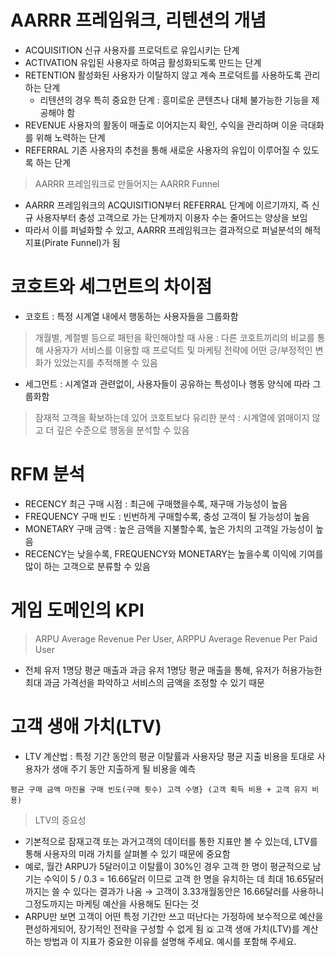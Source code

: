 # AARRR 프레임워크, 리텐션의 개념
* ACQUISITION 신규 사용자를 프로덕트로 유입시키는 단계
* ACTIVATION 유입된 사용자로 하여금 활성화되도록 만드는 단계
* RETENTION 활성화된 사용자가 이탈하지 않고 계속 프로덕트를 사용하도록 관리하는 단계
  * 리텐션의 경우 특히 중요한 단계 : 흥미로운 콘텐츠나 대체 불가능한 기능을 제공해야 함 
* REVENUE 사용자의 활동이 매출로 이어지는지 확인, 수익을 관리하며 이윤 극대화를 위해 노력하는 단계
* REFERRAL 기존 사용자의 추천을 통해 새로운 사용자의 유입이 이루어질 수 있도록 하는 단계
> AARRR 프레임워크로 만들어지는 AARRR Funnel
* AARRR 프레임워크의 ACQUISITION부터 REFERRAL 단계에 이르기까지, 즉 신규 사용자부터 충성 고객으로 가는 단계까지 이용자 수는 줄어드는 양상을 보임
* 따라서 이를 퍼널화할 수 있고, AARRR 프레임워크는 결과적으로 퍼널분석의 해적 지표(Pirate Funnel)가 됨 

# 코호트와 세그먼트의 차이점
* 코호트 : 특정 시계열 내에서 행동하는 사용자들을 그룹화함
> 개월별, 계절별 등으로 패턴을 확인해야할 때 사용 : 다른 코호트끼리의 비교를 통해 사용자가 서비스를 이용할 때 프로덕트 및 마케팅 전략에 어떤 긍/부정적인 변화가 있었는지를 추적해볼 수 있음
* 세그먼트 : 시계열과 관련없이, 사용자들이 공유하는 특성이나 행동 양식에 따라 그룹화함
> 잠재적 고객을 확보하는데 있어 코호트보다 유리한 분석 : 시계열에 얽매이지 않고 더 깊은 수준으로 행동을 분석할 수 있음

# RFM 분석
* RECENCY 최근 구매 시점 : 최근에 구매했을수록, 재구매 가능성이 높음
* FREQUENCY 구매 빈도 : 빈번하게 구매할수록, 충성 고객이 될 가능성이 높음
* MONETARY 구매 금액 : 높은 금액을 지불할수록, 높은 가치의 고객일 가능성이 높음
 * RECENCY는 낮을수록, FREQUENCY와 MONETARY는 높을수록 이익에 기여를 많이 하는 고객으로 분류할 수 있음

# 게임 도메인의 KPI
> ARPU Average Revenue Per User, ARPPU Average Revenue Per Paid User
* 전체 유저 1명당 평균 매출과 과금 유저 1명당 평균 매출을 통해, 유저가 허용가능한 최대 과금 가격선을 파악하고 서비스의 금액을 조정할 수 있기 때문  

# 고객 생애 가치(LTV)
* LTV 계산법 : 특정 기간 동안의 평균 이탈률과 사용자당 평균 지출 비용을 토대로 사용자가 생애 주기 동안 지출하게 될 비용을 예측
 ```
 평균 구매 금액 마진율 구매 빈도(구매 횟수) 고객 수명} (고객 획득 비용 + 고객 유지 비용)
 ```
> LTV의 중요성
* 기본적으로 잠재고객 또는 과거고객의 데이터를 통한 지표만 볼 수 있는데, LTV를 통해 사용자의 미래 가치를 살펴볼 수 있기 때문에 중요함
 * 예로, 월간 ARPU가 5달러이고 이탈률이 30%인 경우 고객 한 명이 평균적으로 남기는 수익이  5 / 0.3 = 16.66달러 이므로 고객 한 명을 유치하는 데 최대 16.65달러 까지는 쓸 수 있다는 결과가 나옴 → 고객이 3.33개월동안은 16.66달러를 사용하니 그정도까지는 마케팅 예산을 사용해도 된다는 것
 * ARPU만 보면 고객이 어떤 특정 기간만 쓰고 떠난다는 가정하에 보수적으로 예산을 편성하게되어, 장기적인 전략을 구성할 수 없게 됨
🇶 고객 생애 가치(LTV)를 계산하는 방법과 이 지표가 중요한 이유를 설명해 주세요. 예시를 포함해 주세요.
